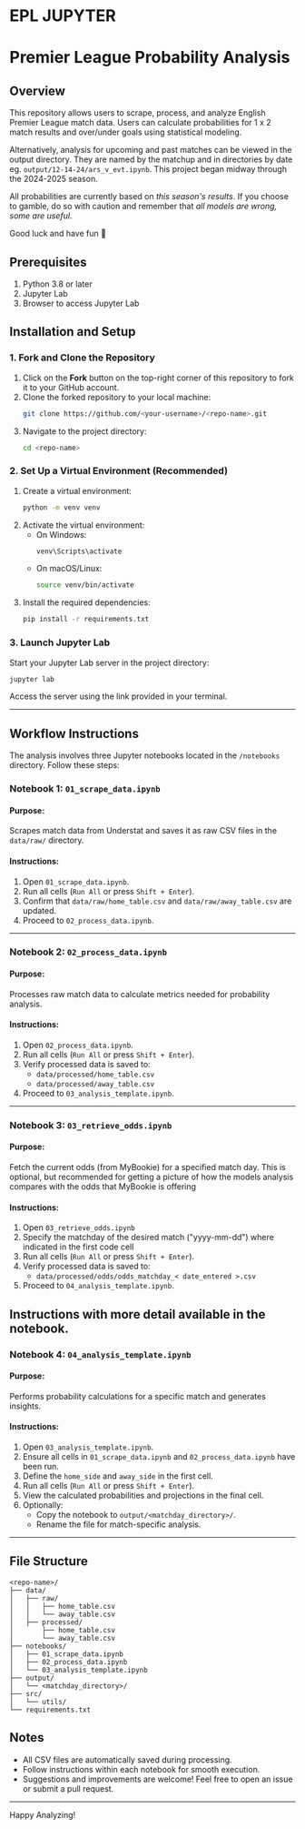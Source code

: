 # EPL JUPYTER

# Premier League Probability Analysis

## Overview
This repository allows users to scrape, process, and analyze English Premier League match data. Users can calculate probabilities for 1 x 2 match results and over/under goals using statistical modeling.

Alternatively, analysis for upcoming and past matches can be viewed in the output directory. They are named by the matchup and in directories by date eg. `output/12-14-24/ars_v_evt.ipynb`. This project began midway through the 2024-2025 season.

All probabilities are currently based on *this season's results*. If you choose to gamble, do so with caution and remember that *all models are wrong, some are useful*.

Good luck and have fun 🚀

## Prerequisites
1. Python 3.8 or later
2. Jupyter Lab
3. Browser to access Jupyter Lab

## Installation and Setup

### 1. Fork and Clone the Repository
1. Click on the **Fork** button on the top-right corner of this repository to fork it to your GitHub account.
2. Clone the forked repository to your local machine:
   ```bash
   git clone https://github.com/<your-username>/<repo-name>.git
   ```
3. Navigate to the project directory:
   ```bash
   cd <repo-name>
   ```

### 2. Set Up a Virtual Environment (Recommended)
1. Create a virtual environment:
   ```bash
   python -m venv venv
   ```
2. Activate the virtual environment:
   - On Windows:
     ```bash
     venv\Scripts\activate
     ```
   - On macOS/Linux:
     ```bash
     source venv/bin/activate
     ```
3. Install the required dependencies:
   ```bash
   pip install -r requirements.txt
   ```

### 3. Launch Jupyter Lab
Start your Jupyter Lab server in the project directory:
```bash
jupyter lab
```

Access the server using the link provided in your terminal.

---

## Workflow Instructions
The analysis involves three Jupyter notebooks located in the `/notebooks` directory. Follow these steps:

### Notebook 1: `01_scrape_data.ipynb`
#### Purpose:
Scrapes match data from Understat and saves it as raw CSV files in the `data/raw/` directory.

#### Instructions:
1. Open `01_scrape_data.ipynb`.
2. Run all cells (`Run All` or press `Shift + Enter`).
3. Confirm that `data/raw/home_table.csv` and `data/raw/away_table.csv` are updated.
4. Proceed to `02_process_data.ipynb`.

---

### Notebook 2: `02_process_data.ipynb`
#### Purpose:
Processes raw match data to calculate metrics needed for probability analysis.

#### Instructions:
1. Open `02_process_data.ipynb`.
2. Run all cells (`Run All` or press `Shift + Enter`).
3. Verify processed data is saved to:
   - `data/processed/home_table.csv`
   - `data/processed/away_table.csv`
4. Proceed to `03_analysis_template.ipynb`.

---

### Notebook 3: `03_retrieve_odds.ipynb`
#### Purpose:
Fetch the current odds (from MyBookie) for a specified match day. This is optional, but recommended for getting a picture of how the models analysis compares with the odds that MyBookie is offering

#### Instructions:
1. Open `03_retrieve_odds.ipynb`
2. Specify the matchday of the desired match ("yyyy-mm-dd") where indicated in the first code cell
3. Run all cells (`Run All` or press `Shift + Enter`).
3. Verify processed data is saved to:
   - `data/processed/odds/odds_matchday_< date_entered >.csv`
4. Proceed to `04_analysis_template.ipynb`.

Instructions with more detail available in the notebook.
---

### Notebook 4: `04_analysis_template.ipynb`
#### Purpose:
Performs probability calculations for a specific match and generates insights.

#### Instructions:
1. Open `03_analysis_template.ipynb`.
2. Ensure all cells in `01_scrape_data.ipynb` and `02_process_data.ipynb` have been run.
3. Define the `home_side` and `away_side` in the first cell.
4. Run all cells (`Run All` or press `Shift + Enter`).
5. View the calculated probabilities and projections in the final cell.
6. Optionally:
   - Copy the notebook to `output/<matchday_directory>/`.
   - Rename the file for match-specific analysis.

---

## File Structure
```
<repo-name>/
├── data/
│   ├── raw/
│   │   ├── home_table.csv
│   │   └── away_table.csv
│   ├── processed/
│       ├── home_table.csv
│       └── away_table.csv
├── notebooks/
│   ├── 01_scrape_data.ipynb
│   ├── 02_process_data.ipynb
│   └── 03_analysis_template.ipynb
├── output/
│   └── <matchday_directory>/
├── src/
│   └── utils/
└── requirements.txt
```

## Notes
- All CSV files are automatically saved during processing.
- Follow instructions within each notebook for smooth execution.
- Suggestions and improvements are welcome! Feel free to open an issue or submit a pull request.

---

Happy Analyzing!
